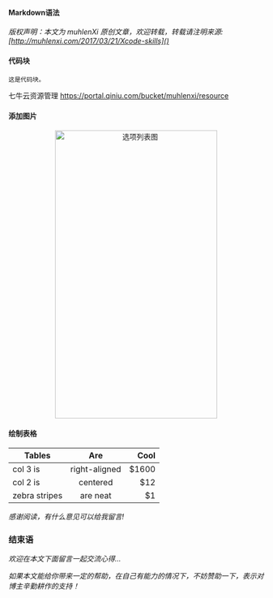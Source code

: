 #### Markdown语法

 *版权声明：本文为 muhlenXi 原创文章，欢迎转载，转载请注明来源: [http://muhlenxi.com/2017/03/21/Xcode-skills]()*

#### 代码块

```objc
这是代码块。
```

七牛云资源管理
https://portal.qiniu.com/bucket/muhlenxi/resource

#### 添加图片

<div align=center>
<img src="http://7xvffo.com1.z0.glb.clouddn.com/actionsheet.PNG" width="320" height="568" alt="选项列表图"/>
</div>

#### 绘制表格

| Tables        | Are           | Cool  |
| ------------- |:-------------:| -----:|
| col 3 is      | right-aligned | $1600 |
| col 2 is      | centered      |   $12 |
| zebra stripes | are neat      |    $1 |

*感谢阅读，有什么意见可以给我留言!*

### 结束语

*欢迎在本文下面留言一起交流心得...*

*如果本文能给你带来一定的帮助，在自己有能力的情况下，不妨赞助一下，表示对博主辛勤耕作的支持！*